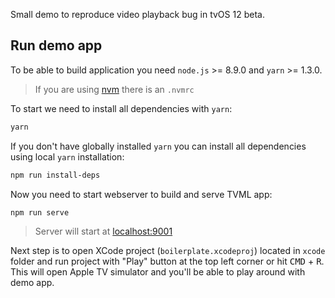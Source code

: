 Small demo to reproduce video playback bug in tvOS 12 beta.

## Run demo app

To be able to build application you need `node.js` >= 8.9.0 and `yarn` >= 1.3.0.

> If you are using [nvm](https://github.com/creationix/nvm) there is an `.nvmrc`

To start we need to install all dependencies with `yarn`:

```bash
yarn
```

If you don't have globally installed `yarn` you can install all dependencies using local `yarn` installation:

```bash
npm run install-deps
```

Now you need to start webserver to build and serve TVML app:

```bash
npm run serve
```

> Server will start at [localhost:9001](http://localhost:9001/)

Next step is to open XCode project (`boilerplate.xcodeproj`) located in `xcode` folder and run project with "Play" button at the top left corner or hit <kbd>CMD</kbd> + <kbd>R</kbd>. This will open Apple TV simulator and you'll be able to play around with demo app.

